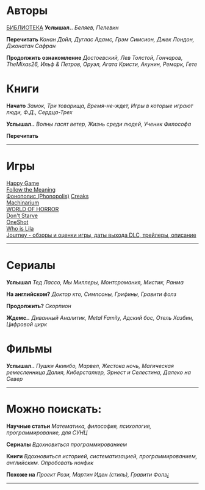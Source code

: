 # Авторы
[БИБЛИОТЕКА](https://openlibrary.org)
**Услышал..**
*Беляев, Пелевин*

**Перечитать**
*Конан Дойл, Дуглас Адамс, Грэм Симсион, Джек Лондон, Джонатан Сафран*

**Продолжить ознакомление**
*Достоевский, Лев Толстой, Гончаров, TheMixas26, Ильф & Петров, Оруэл, Агата Кристи, Акунин, Ремарк, Гете*

# Книги
**Начато**
*Замок, Три товарища, Время-не-ждет, Игры в которые играют люди, Ф.Д., Сердца-Трех*

**Услышал..**
*Волны гасят ветер, Жизнь среди людей, Ученик Философа*

**Перечитать**

---
# Игры
[Happy Game](https://store.steampowered.com/app/1206060/Happy_Game/)  
[Follow the Meaning](https://store.steampowered.com/app/2720280/Follow_the_meaning/)  
[Фонополис (Phonopolis)](https://store.steampowered.com/app/1206070/Phonopolis/) 
[Creaks](https://store.steampowered.com/app/956030/Creaks/)  
[Machinarium](https://store.steampowered.com/app/40700/Machinarium/)  
[WORLD OF HORROR](https://store.steampowered.com/app/913740/WORLD_OF_HORROR/)  
[Don't Starve](https://store.steampowered.com/app/219740/Dont_Starve/)  
[OneShot](https://store.steampowered.com/app/420530/OneShot/)  
[Who is Lila](https://store.steampowered.com/app/1083830/Who_is_Lila/)  
[Journey - обзоры и оценки игры, даты выхода DLC, трейлеры, описание](https://www.igromania.ru/game/9888/Journey.html)

---
# Сериалы
**Услышал**
*Тед Лассо, Мы Миллеры, Монтсромания, Мистик, Ранма*

**На английском?**
*Доктор кто, Симпсоны, Грифины, Гравити фолз*

**Продолжить?**
*Скорпион*

**Ждемс..**
*Диванный Аналитик, Metal Family, Адский бос, Отель Хазбин, Цифровой цирк*

# Фильмы
**Услышал..**
*Пушки Акимбо, Марвел, Жестока ночь, Магическая ремесленница Далия, Киберсталкер, Эрнест и Селестина, Далеко на Север*

---
# Можно поискать:
**Научные статьи**
*Математика, философия, психология, программирование, для СУНЦ*


**Сериалы**
*Вдохновиться программированием*


**Книги**
*Вдохновиться историей, систематизацией, программированием, английским.*
*Опробовать нонфик*

**Похоже на**
*Проект Рози, Мартин Иден (стиль), Гравити Фолз¿*

---
